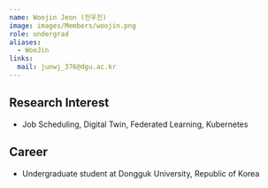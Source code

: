 ```yaml
---
name: Woojin Jeon (전우진)
image: images/Members/woojin.png
role: undergrad
aliases:
  - WooJin
links:
  mail: junwj_376@dgu.ac.kr
---
```


## Research Interest
- Job Scheduling, Digital Twin, Federated Learning, Kubernetes

## Career
- Undergraduate student at Dongguk University, Republic of Korea
